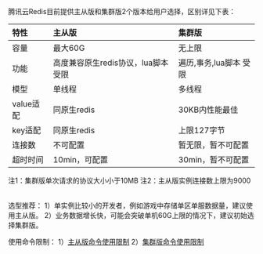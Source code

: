 腾讯云Redis目前提供主从版和集群版2个版本给用户选择，区别详见下表：

|特性|主从版|集群版|
|:--|:--|:--|
|容量|最大60G|无上限|
|功能|高度兼容原生redis协议，lua脚本 受限|遍历,事务,lua脚本 受限|
|模型|单线程|多线程|
|value适配|同原生redis|30KB内性能最佳|
|key适配|同原生redis|上限127字节|
|连接数|不可配置|暂无限，暂不可配置|
|超时时间|10min，可配置|30min，暂不可配置 |
注1：集群版单次请求的协议大小小于10MB
注2：主从版实例连接数上限为9000


<br>
选型推荐：
1）单实例比较小的开发者，例如游戏中存储单区单服数据量，建议使用主从版。
2）业务数据增长快，可能会突破单机60G上限的情况下，建议初始选择集群版。

使用命令限制：
1）[主从版命令使用限制](https://cloud.tencent.com/doc/product/239/%E4%BD%BF%E7%94%A8%E9%99%90%E5%88%B6)
2）[集群版命令使用限制](https://cloud.tencent.com/doc/product/239/%E4%BD%BF%E7%94%A8%E9%99%90%E5%88%B6)